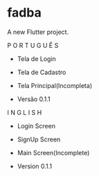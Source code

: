 # fadba

A new Flutter project.


P O R T U G U Ê S

- Tela de Login

- Tela de Cadastro

- Tela Principal(Incompleta)

- Versão 0.1.1


I N G L I S H

- Login Screen

- SignUp Screen

- Main Screen(Incomplete)

- Version 0.1.1

